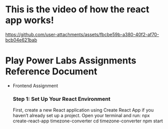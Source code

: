 # This is the video of how the react app works!

https://github.com/user-attachments/assets/fbcbe59b-a380-40f2-af70-bcb04e621bab

# Play Power Labs Assignments Reference Document

- Frontend Assignment
    
    ### Step 1: Set Up Your React Environment
    
    First, create a new React application using Create React App if you haven’t already set up a project. Open your terminal and run:
npx create-react-app timezone-converter
cd timezone-converter
npm start
